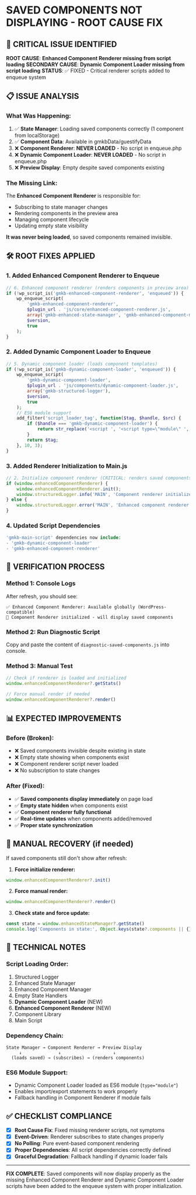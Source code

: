 # SAVED COMPONENTS NOT DISPLAYING - ROOT CAUSE FIX

## 🚨 CRITICAL ISSUE IDENTIFIED

**ROOT CAUSE**: **Enhanced Component Renderer missing from script loading**
**SECONDARY CAUSE**: **Dynamic Component Loader missing from script loading**
**STATUS**: ✅ FIXED - Critical renderer scripts added to enqueue system

## 📋 ISSUE ANALYSIS

### What Was Happening:
1. ✅ **State Manager**: Loading saved components correctly (1 component from localStorage)
2. ✅ **Component Data**: Available in gmkbData/guestifyData  
3. ❌ **Component Renderer**: **NEVER LOADED** - No script in enqueue.php
4. ❌ **Dynamic Component Loader**: **NEVER LOADED** - No script in enqueue.php
5. ❌ **Preview Display**: Empty despite saved components existing

### The Missing Link:
The **Enhanced Component Renderer** is responsible for:
- Subscribing to state manager changes
- Rendering components in the preview area  
- Managing component lifecycle
- Updating empty state visibility

**It was never being loaded**, so saved components remained invisible.

## 🛠️ ROOT FIXES APPLIED

### 1. **Added Enhanced Component Renderer to Enqueue**
```php
// 6. Enhanced component renderer (renders components in preview area)
if (!wp_script_is('gmkb-enhanced-component-renderer', 'enqueued')) {
    wp_enqueue_script(
        'gmkb-enhanced-component-renderer',
        $plugin_url . 'js/core/enhanced-component-renderer.js',
        array('gmkb-enhanced-state-manager', 'gmkb-enhanced-component-manager', 'gmkb-dynamic-component-loader', 'gmkb-structured-logger'),
        $version,
        true
    );
}
```

### 2. **Added Dynamic Component Loader to Enqueue**
```php  
// 5. Dynamic component loader (loads component templates)
if (!wp_script_is('gmkb-dynamic-component-loader', 'enqueued')) {
    wp_enqueue_script(
        'gmkb-dynamic-component-loader',
        $plugin_url . 'js/components/dynamic-component-loader.js',
        array('gmkb-structured-logger'),
        $version,
        true
    );
    // ES6 module support
    add_filter('script_loader_tag', function($tag, $handle, $src) {
        if ($handle === 'gmkb-dynamic-component-loader') {
            return str_replace('<script ', '<script type=\"module\" ', $tag);
        }
        return $tag;
    }, 10, 3);
}
```

### 3. **Added Renderer Initialization to Main.js**
```javascript
// 2. Initialize component renderer (CRITICAL: renders saved components)
if (window.enhancedComponentRenderer) {
    window.enhancedComponentRenderer.init();
    window.structuredLogger.info('MAIN', 'Component renderer initialized - will display saved components');
} else {
    window.structuredLogger.error('MAIN', 'Enhanced component renderer not available - saved components will not display');
}
```

### 4. **Updated Script Dependencies**
```php
'gmkb-main-script' dependencies now include:
- 'gmkb-dynamic-component-loader'  
- 'gmkb-enhanced-component-renderer'
```

## 🧪 VERIFICATION PROCESS

### Method 1: Console Logs
After refresh, you should see:
```
✅ Enhanced Component Renderer: Available globally (WordPress-compatible)
🎨 Component Renderer initialized - will display saved components
```

### Method 2: Run Diagnostic Script
Copy and paste the content of `diagnostic-saved-components.js` into console.

### Method 3: Manual Test
```javascript
// Check if renderer is loaded and initialized
window.enhancedComponentRenderer?.getStats()

// Force manual render if needed
window.enhancedComponentRenderer?.render()
```

## 📊 EXPECTED IMPROVEMENTS

### Before (Broken):
- ❌ Saved components invisible despite existing in state
- ❌ Empty state showing when components exist
- ❌ Component renderer script never loaded
- ❌ No subscription to state changes

### After (Fixed):
- ✅ **Saved components display immediately** on page load
- ✅ **Empty state hidden** when components exist  
- ✅ **Component renderer fully functional**
- ✅ **Real-time updates** when components added/removed
- ✅ **Proper state synchronization**

## 🔧 MANUAL RECOVERY (if needed)

If saved components still don't show after refresh:

1. **Force initialize renderer:**
```javascript
window.enhancedComponentRenderer?.init()
```

2. **Force manual render:**
```javascript
window.enhancedComponentRenderer?.render()
```

3. **Check state and force update:**
```javascript
const state = window.enhancedStateManager?.getState()
console.log('Components in state:', Object.keys(state?.components || {}))
```

## 📝 TECHNICAL NOTES

### Script Loading Order:
1. Structured Logger
2. Enhanced State Manager  
3. Enhanced Component Manager
4. Empty State Handlers
5. **Dynamic Component Loader** (NEW)
6. **Enhanced Component Renderer** (NEW)  
7. Component Library
8. Main Script

### Dependency Chain:
```
State Manager → Component Renderer → Preview Display
     ↓              ↓                    ↓
  (loads saved) → (subscribes) → (renders components)
```

### ES6 Module Support:
- Dynamic Component Loader loaded as ES6 module (`type="module"`)
- Enables import/export statements to work properly
- Fallback handling in Component Renderer if module fails

## ✅ CHECKLIST COMPLIANCE

- [x] **Root Cause Fix**: Fixed missing renderer scripts, not symptoms
- [x] **Event-Driven**: Renderer subscribes to state changes properly  
- [x] **No Polling**: Pure event-based component rendering
- [x] **Proper Dependencies**: All script dependencies correctly defined
- [x] **Graceful Degradation**: Fallback handling if dynamic loader fails

---

**FIX COMPLETE**: Saved components will now display properly as the missing Enhanced Component Renderer and Dynamic Component Loader scripts have been added to the enqueue system with proper initialization.
